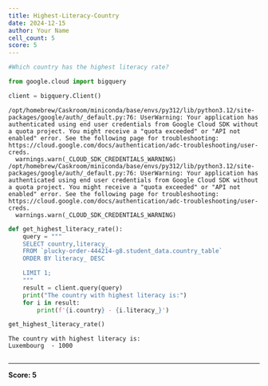 ```yaml
---
title: Highest-Literacy-Country
date: 2024-12-15
author: Your Name
cell_count: 5
score: 5
---
```


```python
#Which country has the highest literacy rate?
```


```python
from google.cloud import bigquery
```


```python
client = bigquery.Client()
```

    /opt/homebrew/Caskroom/miniconda/base/envs/py312/lib/python3.12/site-packages/google/auth/_default.py:76: UserWarning: Your application has authenticated using end user credentials from Google Cloud SDK without a quota project. You might receive a "quota exceeded" or "API not enabled" error. See the following page for troubleshooting: https://cloud.google.com/docs/authentication/adc-troubleshooting/user-creds. 
      warnings.warn(_CLOUD_SDK_CREDENTIALS_WARNING)
    /opt/homebrew/Caskroom/miniconda/base/envs/py312/lib/python3.12/site-packages/google/auth/_default.py:76: UserWarning: Your application has authenticated using end user credentials from Google Cloud SDK without a quota project. You might receive a "quota exceeded" or "API not enabled" error. See the following page for troubleshooting: https://cloud.google.com/docs/authentication/adc-troubleshooting/user-creds. 
      warnings.warn(_CLOUD_SDK_CREDENTIALS_WARNING)



```python
def get_highest_literacy_rate():
    query = """
    SELECT country,literacy_ 
    FROM `plucky-order-444214-g8.student_data.country_table`
    ORDER BY literacy_ DESC

    LIMIT 1;
    """
    result = client.query(query)
    print("The country with highest literacy is:")
    for i in result:
        print(f'{i.country} - {i.literacy_}')

get_highest_literacy_rate()
```

    The country with highest literacy is:
    Luxembourg  - 1000



```python

```


---
**Score: 5**
